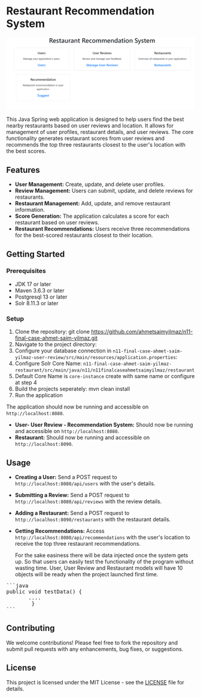 # Restaurant Recommendation System

![Application Screenshot](https://github.com/ahmetsaimyilmaz/n11-final-case-ahmet-saim-yilmaz/blob/master/WelcomePage.PNG)

This Java Spring web application is designed to help users find the best nearby restaurants based on user reviews and location. 
It allows for management of user profiles, restaurant details, and user reviews. The core functionality generates restaurant scores from user reviews and recommends the top three restaurants closest to the user's location with the best scores.

## Features

- **User Management:** Create, update, and delete user profiles.
- **Review Management:** Users can submit, update, and delete reviews for restaurants.
- **Restaurant Management:** Add, update, and remove restaurant information.
- **Score Generation:** The application calculates a score for each restaurant based on user reviews.
- **Restaurant Recommendations:** Users receive three recommendations for the best-scored restaurants closest to their location.

## Getting Started

### Prerequisites

- JDK 17 or later
- Maven 3.6.3 or later
- Postgresql 13 or later
- Solr 8.11.3 or later

### Setup

1. Clone the repository: git clone [<repository-url>](https://github.com/ahmetsaimyilmaz/n11-final-case-ahmet-saim-yilmaz.git)https://github.com/ahmetsaimyilmaz/n11-final-case-ahmet-saim-yilmaz.git
2. Navigate to the project directory:
3. Configure your database connection in `n11-final-case-ahmet-saim-yilmaz-user-review/src/main/resources/application.properties`:
4. Configure Solr Core Name: `n11-final-case-ahmet-saim-yilmaz-restaurant/src/main/java/n11/n11finalcaseahmetsaimyilmaz/restaurant`
5. Default Core Name is `core-instance` create with same name or configure at step 4
6. Build the projects seperately: mvn clean install
7. Run the application

The application should now be running and accessible on `http://localhost:8080`.

- **User- User Review - Recommendation System:** Should now be running and accessible on `http://localhost:8080`.
- **Restaurant:** Should now be running and accessible on `http://localhost:8090`.

## Usage

- **Creating a User:** Send a POST request to `http://localhost:8080/api/users` with the user's details.
- **Submitting a Review:** Send a POST request to `http://localhost:8080/api/reviews` with the review details.
- **Adding a Restaurant:** Send a POST request to `http://localhost:8090/restaurants` with the restaurant details.
- **Getting Recommendations:** Access `http://localhost:8080/api/recommendations` with the user's location to receive the top three restaurant recommendations.

  For the sake easiness there will be data injected once the system gets up. So that users can easily test the functionality of the program without wasting time.
  User, User Review and Restaurant models will have 10 objects will be ready when the project launched first time.
<pre>
```java
public void testData() {
       ....
        }
```
</pre>
  

## Contributing

We welcome contributions! Please feel free to fork the repository and submit pull requests with any enhancements, bug fixes, or suggestions.

## License

This project is licensed under the MIT License - see the [LICENSE](LICENSE) file for details.

 
